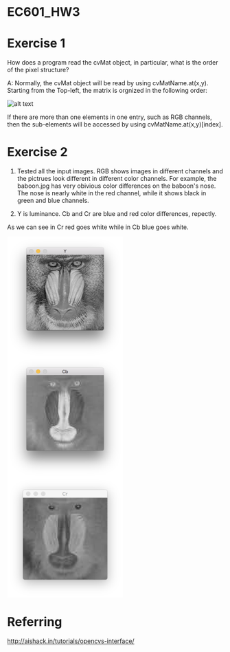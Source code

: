 # EC601_HW3
# Exercise 1
How does a program read the cvMat object, in particular, what is the order of the pixel structure?

A: Normally, the cvMat object will be read by using cvMatName.at(x,y). Starting from the Top-left, the matrix is orgnized in the following order:

![alt text](http://aishack.in/static/img/tut/cpp-mat.jpg)

If there are more than one elements in one entry, such as RGB channels, then the sub-elements will be accessed by using cvMatName.at(x,y)[index].

# Exercise 2

1. Tested all the input images. RGB shows images in different channels and the pictrues look different in different color channels. For example, the baboon.jpg has very obivious color differences on the baboon's nose. The nose is nearly white in the red channel, while it shows black in green and blue channels.

2. Y is luminance. Cb and Cr are blue and red color differences, repectly.

As we can see in Cr red goes white while in Cb blue goes white.

<img src="https://github.com/jhzhaofred/EC601_HW3/blob/master/images/Y.png" width = "270" height = "280" alt="Keyboard" align=center /> <img src="https://github.com/jhzhaofred/EC601_HW3/blob/master/images/cb.png" width = "270" height = "280" alt="Keyboard" align=center /> <img src="https://github.com/jhzhaofred/EC601_HW3/blob/master/images/cr.png" width = "270" height = "280" alt="Keyboard" align=center />

# Referring
http://aishack.in/tutorials/opencvs-interface/
